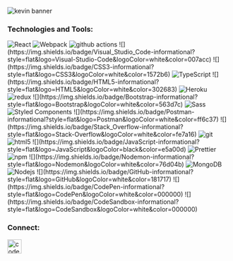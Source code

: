 ![kevin banner](https://i.ibb.co/3yhMMZY/98.jpg)

<h3>Technologies and Tools:</h3>

<div>
  <img alt="React" src="https://img.shields.io/badge/-React-45b8d8?style=flat-square&logo=react&logoColor=white" /> 
  <img alt="Webpack" src="https://img.shields.io/badge/-Webpack-8DD6F9?style=flat-square&logo=webpack&logoColor=white" /> 
  <img alt="github actions" src="https://img.shields.io/badge/-Github_Actions-2088FF?style=flat-square&logo=github-actions&logoColor=white" /> 
  ![](https://img.shields.io/badge/Visual_Studio_Code-informational?style=flat&logo=Visual-Studio-Code&logoColor=white&color=007acc)
  ![](https://img.shields.io/badge/CSS3-informational?style=flat&logo=CSS3&logoColor=white&color=1572b6)
  <img alt="TypeScript" src="https://img.shields.io/badge/-TypeScript-007ACC?style=flat-square&logo=typescript&logoColor=white" />
  ![](https://img.shields.io/badge/HTML5-informational?style=flat&logo=HTML5&logoColor=white&color=302683)
  <img alt="Heroku" src="https://img.shields.io/badge/-Heroku-430098?style=flat-square&logo=heroku&logoColor=white" />
  <img alt="redux" src="https://img.shields.io/badge/-Redux-764ABC?style=flat-square&logo=redux&logoColor=white" />
  ![](https://img.shields.io/badge/Bootstrap-informational?style=flat&logo=Bootstrap&logoColor=white&color=563d7c)
  <img alt="Sass" src="https://img.shields.io/badge/-Sass-CC6699?style=flat-square&logo=sass&logoColor=white" />
  <img alt="Styled Components" src="https://img.shields.io/badge/-Styled_Components-db7092?style=flat-square&logo=styled-components&logoColor=white" />
  ![](https://img.shields.io/badge/Postman-informational?style=flat&logo=Postman&logoColor=white&color=ff6c37)
  ![](https://img.shields.io/badge/Stack_Overflow-informational?style=flat&logo=Stack-Overflow&logoColor=white&color=fe7a16)
  <img alt="git" src="https://img.shields.io/badge/-Git-F05032?style=flat-square&logo=git&logoColor=white" />
  <img alt="html5" src="https://img.shields.io/badge/-HTML5-E34F26?style=flat-square&logo=html5&logoColor=white" />
  ![](https://img.shields.io/badge/JavaScript-informational?style=flat&logo=JavaScript&logoColor=black&color=e5a00d)
  <img alt="Prettier" src="https://img.shields.io/badge/-Prettier-F7B93E?style=flat-square&logo=prettier&logoColor=white" />
  <img alt="npm" src="https://img.shields.io/badge/-NPM-CB3837?style=flat-square&logo=npm&logoColor=white" />
  ![](https://img.shields.io/badge/Nodemon-informational?style=flat&logo=Nodemon&logoColor=white&color=76d04b)
  <img alt="MongoDB" src="https://img.shields.io/badge/-MongoDB-13aa52?style=flat-square&logo=mongodb&logoColor=white" />
  <img alt="Nodejs" src="https://img.shields.io/badge/-Nodejs-43853d?style=flat-square&logo=Node.js&logoColor=white" />
  ![](https://img.shields.io/badge/GitHub-informational?style=flat&logo=GitHub&logoColor=white&color=181717)
  ![](https://img.shields.io/badge/CodePen-informational?style=flat&logo=CodePen&logoColor=white&color=000000)
  ![](https://img.shields.io/badge/CodeSandbox-informational?style=flat&logo=CodeSandbox&logoColor=white&color=000000)
</div>

<h3>Connect:</h3>

[<img align="left" alt="codeSTACKr | LinkedIn" width="32px" src="https://cdn.jsdelivr.net/npm/simple-icons@v3/icons/linkedin.svg" />][linkedin]

<br>
<br />

[linkedin]: https://www.linkedin.com/in/kev-schmidt/
